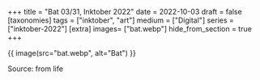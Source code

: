 +++
title = "Bat 03/31, Inktober 2022"
date = 2022-10-03
draft =  false
[taxonomies]
tags = ["inktober", "art"]
medium = ["Digital"]
series = ["inktober-2022"]
[extra]
images= ["bat.webp"]
hide_from_section = true
+++

{{ image(src="bat.webp", alt="Bat") }}

Source: from life

